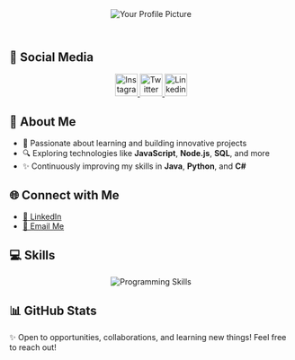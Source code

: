 <body>
  <header>
    <img src="https://github.com/user-attachments/assets/102e774c-fbea-4b18-bbc6-1b9ef4da7832" alt="Your Profile Picture">
   
  </header>
<section class="social-media">
    <h2>📱 Social Media</h2>
    <p align="center">
      <!-- Instagram -->
      <a href="https://www.instagram.com/luishr.dev/" target="_blank" title="Instagram">
        <img src="https://skillicons.dev/icons?i=instagram" alt="Instagram" width="40">
      </a>
      <!-- Twitter -->
      <a href="https://x.com/luisherasme231" target="_blank" title="Twitter">
        <img src="https://skillicons.dev/icons?i=twitter" alt="Twitter" width="40">
      <!-- Linkedin -->
        <a href="https://www.linkedin.com/in/luis-herasme-9a60bb318/" target="_blank" title="Linkedin">
        <img src="https://skillicons.dev/icons?i=linkedin" alt="Linkedin" width="40">
      </a>
    </p>
  </section>
  <section>
    <h2>🚀 About Me</h2>
    <ul>
      <li>🌱 Passionate about learning and building innovative projects</li>
      <li>🔍 Exploring technologies like <b>JavaScript</b>, <b>Node.js</b>, <b>SQL</b>, and more</li>
      <li>✨ Continuously improving my skills in <b>Java</b>, <b>Python</b>, and <b>C#</b></li>
    </ul>
  </section>

  <section>
    <h2>🌐 Connect with Me</h2>
    <ul>
      <li><a href="https://www.linkedin.com/in/luis-herasme-9a60bb318/" target="_blank">💼 LinkedIn</a></li>
      <li><a href="mailto:luisherasme4@gmail.com">📧 Email Me</a></li>
    </ul>
  </section>

  <section class="skills">
    <h2>💻 Skills</h2>
    <p align="center">
      <img src="https://skillicons.dev/icons?i=html,css,js,python,java,cs,mysql,postgres,spring,visualstudio,vscode,notion,idea,postman,git,github,figma,electron,dotnet,bootstrap" alt="Programming Skills">
    </p>
  </section>

  <section class="stats">
    <h2>📊 GitHub Stats</h2>
  </section>

  <footer>
    <p>✨ Open to opportunities, collaborations, and learning new things! Feel free to reach out!</p>
  </footer>
</body>
</html>
